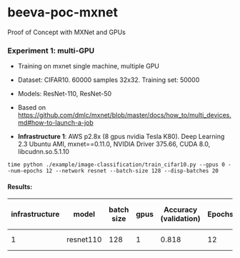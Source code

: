 # beeva-poc-mxnet
Proof of Concept with MXNet and GPUs

### Experiment 1: multi-GPU

* Training on mxnet single machine, multiple GPU
* Dataset: CIFAR10. 60000 samples 32x32. Training set: 50000
* Models: ResNet-110, ResNet-50

* Based on https://github.com/dmlc/mxnet/blob/master/docs/how_to/multi_devices.md#how-to-launch-a-job
* **Infrastructure 1**: AWS p2.8x (8 gpus nvidia Tesla K80). Deep Learning 2.3 Ubuntu AMI, mxnet==0.11.0, NVIDIA Driver 375.66, CUDA 8.0, libcudnn.so.5.1.10

```
time python ./example/image-classification/train_cifar10.py --gpus 0 --num-epochs 12 --network resnet --batch-size 128 --disp-batches 20

```


#### Results:

| infrastructure | model | batch size | gpus | Accuracy (validation) | Epochs | Training time (s/epoch)
| --- | --- | --- | --- | --- | --- | ---
| 1 | resnet110 | 128 | 1 | 0.818 | 12 | 3.1 520 samples/s) 

